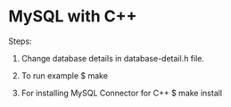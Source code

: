 MySQL with C++
==============

Steps:

1. Change database details in database-detail.h file.

2. To run example
    $ make

3. For installing MySQL Connector for C++
    $ make install
